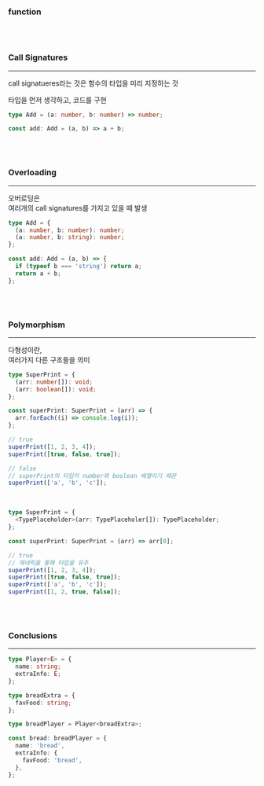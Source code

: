 ### function

<br>
<br>

### Call Signatures

---

call signatueres라는 것은 함수의 타입을 미리 지정하는 것

타입을 먼저 생각하고, 코드를 구현

```ts
type Add = (a: number, b: number) => number;

const add: Add = (a, b) => a + b;
```

<br>
<br>

### Overloading

---

오버로딩은 <br>
여러개의 call signatures를 가지고 있을 때 발생

```ts
type Add = {
  (a: number, b: number): number;
  (a: number, b: string): number;
};

const add: Add = (a, b) => {
  if (typeof b === 'string') return a;
  return a + b;
};
```

<br>
<br>

### Polymorphism

---

다형성이란, <br>
여러가지 다른 구조들을 의미

```ts
type SuperPrint = {
  (arr: number[]): void;
  (arr: boolean[]): void;
};

const superPrint: SuperPrint = (arr) => {
  arr.forEach((i) => console.log(i));
};

// true
superPrint([1, 2, 3, 4]);
superPrint([true, false, true]);

// false
// superPrint의 타입이 number와 boolean 배열이기 때문
superPrint(['a', 'b', 'c']);
```

<br>

```ts
type SuperPrint = {
  <TypePlaceholder>(arr: TypePlaceholer[]): TypePlaceholder;
};

const superPrint: SuperPrint = (arr) => arr[0];

// true
// 제네릭을 통해 타입을 유추
superPrint([1, 2, 3, 4]);
superPrint([true, false, true]);
superPrint(['a', 'b', 'c']);
superPrint([1, 2, true, false]);
```

<br>
<br>

### Conclusions

---

```ts
type Player<E> = {
  name: string;
  extraInfo: E;
};

type breadExtra = {
  favFood: string;
};

type breadPlayer = Player<breadExtra>;

const bread: breadPlayer = {
  name: 'bread',
  extraInfo: {
    favFood: 'bread',
  },
};
```
